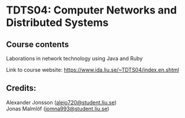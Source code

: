 

# TDTS04: Computer Networks and Distributed Systems


## Course contents

Laborations in network technology using Java and Ruby

Link to course website: https://www.ida.liu.se/~TDTS04/index.en.shtml


## Credits:
Alexander Jonsson (alejo720@student.liu.se)<br />
Jonas Malmlöf (jomna993@student.liu.se)<br />
